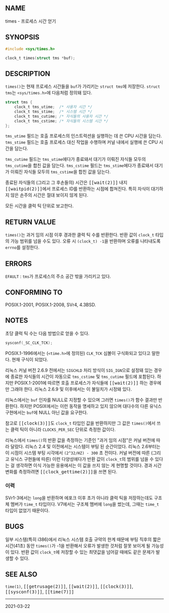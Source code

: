 ## NAME

times - 프로세스 시간 얻기

## SYNOPSIS

```c
#include <sys/times.h>

clock_t times(struct tms *buf);
```

## DESCRIPTION

`times()`는 현재 프로세스 시간들을 `buf`가 가리키는 `struct tms`에 저장한다. `struct tms`는 `<sys/times.h>`에 다음처럼 정의돼 있다.

```c
struct tms {
    clock_t tms_utime;  /* 사용자 시간 */
    clock_t tms_stime;  /* 시스템 시간 */
    clock_t tms_cutime; /* 자식들의 사용자 시간 */
    clock_t tms_cstime; /* 자식들의 시스템 시간 */
};
```

`tms_utime` 필드는 호출 프로세스의 인스트럭션을 실행하는 데 쓴 CPU 시간을 담는다. `tms_stime` 필드는 호출 프로세스 대신 작업을 수행하며 커널 내에서 실행에 쓴 CPU 시간을 담는다.

`tms_cutime` 필드는 `tms_utime`에다가 종료돼서 대기가 이뤄진 자식들 모두의 `tms_cutime`을 합친 값을 담는다. `tms_cstime` 필드는 `tms_stime`에다가 종료돼서 대기가 이뤄진 자식들 모두의 `tms_cstime`을 합친 값을 담는다.

종료된 자식들의 (그리고 그 후손들의) 시간은 <tt>[[wait(2)]]</tt> 내지 <tt>[[waitpid(2)]]</tt>에서 프로세스 ID를 반환하는 시점에 합쳐진다. 특히 자식이 대기하지 않은 손주의 시간은 절대 보이지 않게 된다.

모든 시간을 클럭 틱 단위로 보고한다.

## RETURN VALUE

`times()`는 과거 임의 시점 이후 경과한 클럭 틱 수를 반환한다. 반환 값이 `clock_t` 타입의 가능 범위를 넘을 수도 있다. 오류 시 `(clock_t) -1`을 반환하며 오류를 나타내도록 `errno`를 설정한다.

## ERRORS

`EFAULT`
:   `tms`가 프로세스의 주소 공간 밖을 가리키고 있다.

## CONFORMING TO

POSIX.1-2001, POSIX.1-2008, SVr4, 4.3BSD.

## NOTES

초당 클럭 틱 수는 다음 방법으로 얻을 수 있다.

```c
sysconf(_SC_CLK_TCK);
```

POSIX.1-1996에서는 (`<time.h>`에 정의된) `CLK_TCK` 심볼이 구식화되고 있다고 말한다. 현재 구식이 되었다.

리눅스 커널 버전 2.6.9 전에서는 `SIGCHLD` 처리 방식이 `SIG_IGN`으로 설정돼 있는 경우에 종료한 자식들의 시간이 자동으로 `tms_cstime` 및 `tms_cutime` 필드에 포함된다. 하지만 POSIX.1-2001에 따르면 호출 프로세스가 자식들에 <tt>[[wait(2)]]</tt> 하는 경우에만 그래야 한다. 리눅스 2.6.9 및 이후에서는 이 불일치가 시정돼 있다.

리눅스에서는 `buf` 인자를 NULL로 지정할 수 있으며 그러면 `times()`가 함수 결과만 반환한다. 하지만 POSIX에서는 이런 동작을 명세하고 있지 않으며 대다수의 다른 유닉스 구현에서는 `buf`에 NULL 아닌 값을 요구한다.

참고로 <tt>[[clock(3)]]</tt>도 `clock_t` 타입인 값을 반환하지만 그 값은 `times()`에서 쓰는 클럭 틱이 아니라 `CLOCKS_PER_SEC` 단위로 측정한 값이다.

리눅스에서 `times()`의 반환 값을 측정하는 기준인 "과거 임의 시점"은 커널 버전에 따라 달랐다. 리눅스 2.4 및 이전에서는 시스템이 부팅 된 순간이었다. 리눅스 2.6부터는 이 시점이 시스템 부팅 시각에서 `(2^32/HZ) - 300` 초 전이다. 커널 버전에 따른 (그리고 유닉스 구현들에 따른) 이런 다양성에다가 반환 값이 `clock_t`의 범위를 넘을 수 있다는 걸 생각하면 이식 가능한 응용에서는 이 값을 쓰지 않는 게 현명할 것이다. 경과 시간 변화를 측정하려면 <tt>[[clock_gettime(2)]]</tt>을 쓰면 된다.

### 이력

SVr1-3에서는 `long`을 반환하며 에포크 이후 초가 아니라 클럭 틱을 저장하는데도 구조체 멤버가 `time_t` 타입이다. V7에서는 구조체 멤버에 `long`을 썼는데, 그때는 `time_t` 타입이 없었기 때문이다.

## BUGS

일부 시스템(특히 i386)에서 리눅스 시스템 호출 규약의 한계 때문에 부팅 직후의 짧은 시간(41초) 동안 `times()`가 -1을 반환해서 오류가 발생한 것처럼 잘못 보이게 될 가능성이 있다. 반환 값이 `clock_t`에 저장할 수 있는 최댓값을 넘어갈 때에도 같은 문제가 발생할 수 있다.

## SEE ALSO

`time(1)`, <tt>[[getrusage(2)]]</tt>, <tt>[[wait(2)]]</tt>, <tt>[[clock(3)]]</tt>, <tt>[[sysconf(3)]]</tt>, <tt>[[time(7)]]</tt>

----

2021-03-22
